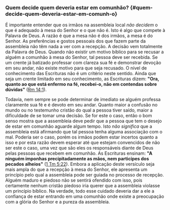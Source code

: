 ### Quem decide quem deveria estar em comunhão? {#quem-decide-quem-deveria-estar-em-comunh-o}

É importante entender que os irmãos na assembleia local _não decidem_ o que é adequado à mesa do Senhor e o que não é. Isto é algo que compete à Palavra de Deus. A razão é que a mesa não é dos irmãos, a mesa é do Senhor. As preferências e gostos pessoais dos que fazem parte da assembleia não têm nada a ver com a recepção. A decisão vem totalmente da Palavra de Deus. Quando não existir um motivo bíblico para se recusar a alguém a comunhão à mesa do Senhor, tal pessoa deve ser recebida. Se um crente já batizado professar com clareza sua fé e demonstrar devoção em seu andar, não existe motivo para que seja recusado. O nível de conhecimento das Escrituras não é um critério neste sentido. Ainda que seja um crente limitado em seu conhecimento, as Escrituras dizem: **&quot;Ora, quanto ao que está enfermo na fé, recebei-o, não em contendas sobre dúvidas&quot;** ([Rm 14:1](http://bibliaonline.com.br/acf/rm/14/1)).

Todavia, nem sempre se pode determinar de imediato se alguém professa claramente sua fé e é devoto em seu andar. Quanto maior a confusão no mundo ou no testemunho cristão do qual a pessoa tiver saído, maior a dificuldade de se tomar uma decisão. Se for este o caso, então o bom senso mostra que a assembleia deve pedir que a pessoa que tem o desejo de estar em comunhão aguarde algum tempo. Isto _não significa_ que a assembleia está afirmando que tal pessoa tenha alguma associação com o mal. Poderia ser o caso, porém os irmãos podem estar incertos quanto a isso e por esta razão devem esperar até que estejam convencidos de não ser este o caso, uma vez que são eles os responsáveis diante de Deus pelas pessoas que recebem em comunhão. As Escrituras ensinam: **&quot;A ninguém imponhas precipitadamente as mãos, nem participes dos pecados alheios&quot;** ([1 Tm 5:22](http://bibliaonline.com.br/acf/1tm/5/22)). Embora a aplicação deste versículo seja mais ampla do que a recepção à mesa do Senhor, ele apresenta um princípio pelo qual a assembleia pode ser guiada no processo de recepção. Alguém maduro e piedoso não se sentirá ofendido com isso, pois certamente nenhum cristão piedoso iria querer que a assembleia violasse um princípio bíblico. Na verdade, todo esse cuidado deveria dar a ele a confiança de estar entrando em uma comunhão onde existe a preocupação com a glória do Senhor e a pureza da assembleia.